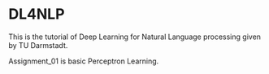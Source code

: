 # DL4NLP
This is the tutorial of Deep Learning for Natural Language processing given by TU Darmstadt.

Assignment_01 is basic Perceptron Learning.


